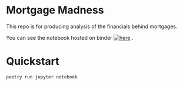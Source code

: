 # Mortgage Madness

This repo is for producing analysis of the financials behind mortgages.

You can see the notebook hosted on binder [![here](https://mybinder.org/badge_logo.svg)](https://mybinder.org/v2/gh/bwarren2/mortgage_madness/HEAD?filepath=Mortgages.ipynb)
.

# Quickstart

`poetry run jupyter notebook`